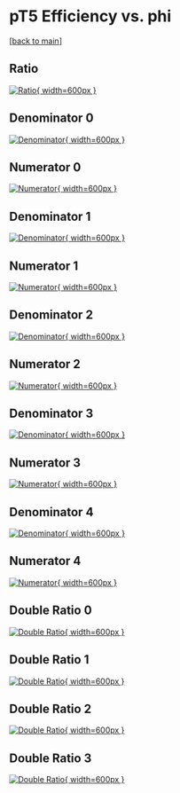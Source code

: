 # pT5 Efficiency vs. phi

[[back to main](./)]



## Ratio

[![Ratio](../mtv/var/pT5_loweta_211_1_eff_phi.png){ width=600px }](../mtv/var/pT5_loweta_211_1_eff_phi.pdf)

## Denominator 0

[![Denominator](../mtv/den/pT5_loweta_211_1_eff_phi_den0.png){ width=600px }](../mtv/den/pT5_loweta_211_1_eff_phi_den0.pdf)

## Numerator 0

[![Numerator](../mtv/num/pT5_loweta_211_1_eff_phi_num0.png){ width=600px }](../mtv/num/pT5_loweta_211_1_eff_phi_num0.pdf)

## Denominator 1

[![Denominator](../mtv/den/pT5_loweta_211_1_eff_phi_den1.png){ width=600px }](../mtv/den/pT5_loweta_211_1_eff_phi_den1.pdf)

## Numerator 1

[![Numerator](../mtv/num/pT5_loweta_211_1_eff_phi_num1.png){ width=600px }](../mtv/num/pT5_loweta_211_1_eff_phi_num1.pdf)

## Denominator 2

[![Denominator](../mtv/den/pT5_loweta_211_1_eff_phi_den2.png){ width=600px }](../mtv/den/pT5_loweta_211_1_eff_phi_den2.pdf)

## Numerator 2

[![Numerator](../mtv/num/pT5_loweta_211_1_eff_phi_num2.png){ width=600px }](../mtv/num/pT5_loweta_211_1_eff_phi_num2.pdf)

## Denominator 3

[![Denominator](../mtv/den/pT5_loweta_211_1_eff_phi_den3.png){ width=600px }](../mtv/den/pT5_loweta_211_1_eff_phi_den3.pdf)

## Numerator 3

[![Numerator](../mtv/num/pT5_loweta_211_1_eff_phi_num3.png){ width=600px }](../mtv/num/pT5_loweta_211_1_eff_phi_num3.pdf)

## Denominator 4

[![Denominator](../mtv/den/pT5_loweta_211_1_eff_phi_den4.png){ width=600px }](../mtv/den/pT5_loweta_211_1_eff_phi_den4.pdf)

## Numerator 4

[![Numerator](../mtv/num/pT5_loweta_211_1_eff_phi_num4.png){ width=600px }](../mtv/num/pT5_loweta_211_1_eff_phi_num4.pdf)

## Double Ratio 0

[![Double Ratio](../mtv/ratio/pT5_loweta_211_1_eff_phi_ratio0.png){ width=600px }](../mtv/ratio/pT5_loweta_211_1_eff_phi_ratio0.pdf)

## Double Ratio 1

[![Double Ratio](../mtv/ratio/pT5_loweta_211_1_eff_phi_ratio1.png){ width=600px }](../mtv/ratio/pT5_loweta_211_1_eff_phi_ratio1.pdf)

## Double Ratio 2

[![Double Ratio](../mtv/ratio/pT5_loweta_211_1_eff_phi_ratio2.png){ width=600px }](../mtv/ratio/pT5_loweta_211_1_eff_phi_ratio2.pdf)

## Double Ratio 3

[![Double Ratio](../mtv/ratio/pT5_loweta_211_1_eff_phi_ratio3.png){ width=600px }](../mtv/ratio/pT5_loweta_211_1_eff_phi_ratio3.pdf)

